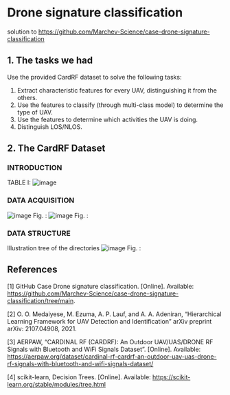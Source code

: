 # Drone signature classification
solution to https://github.com/Marchev-Science/case-drone-signature-classification

## 1. The tasks we had
Use the provided CardRF dataset to solve the following tasks:
1. Extract characteristic features for every UAV, distinguishing it from the others.
2. Use the features to classify (through multi-class model) to determine the type of UAV.
3. Use the features to determine which activities the UAV is doing.
4. Distinguish LOS/NLOS.

## 2. The CardRF Dataset

### INTRODUCTION
TABLE I:
![image](https://github.com/exVick/case-drone-signature-classification/assets/91212676/c99312ce-1b28-499a-8276-1bdf54894304)

### DATA ACQUISITION
![image](https://github.com/exVick/case-drone-signature-classification/assets/91212676/900d9a9a-bbd7-4d64-9537-bd8253a6b675)
Fig. :
![image](https://github.com/exVick/case-drone-signature-classification/assets/91212676/da93b97a-38b6-4815-8ab3-deec302b9695)
Fig. :

### DATA STRUCTURE
Illustration tree of the directories
![image](https://github.com/exVick/case-drone-signature-classification/assets/91212676/efc36ec4-4c76-4252-a016-6899318717d0)
Fig. :





## References

[1] GitHub Case Drone signature classification. [Online]. Available: https://github.com/Marchev-Science/case-drone-signature-classification/tree/main.

[2] O. O. Medaiyese, M. Ezuma, A. P. Lauf, and A. A. Adeniran, “Hierarchical Learning Framework for UAV Detection and Identification” arXiv preprint arXiv: 2107.04908, 2021.

[3] AERPAW, “CARDINAL RF (CARDRF): An Outdoor UAV/UAS/DRONE RF Signals with Bluetooth and WiFi Signals Dataset”. [Online]. Available: https://aerpaw.org/dataset/cardinal-rf-cardrf-an-outdoor-uav-uas-drone-rf-signals-with-bluetooth-and-wifi-signals-dataset/

[4] scikit-learn, Decision Trees. [Online]. Available: https://scikit-learn.org/stable/modules/tree.html

